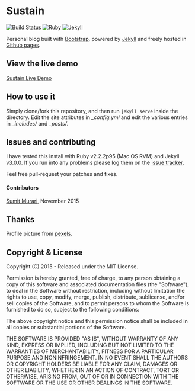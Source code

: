 
# Sustain

[![Build Status](https://secure.travis-ci.org/biomadeira/sustain.png?branch=gh-pages)](http://travis-ci.org/biomadeira/sustain)
[![Ruby](https://img.shields.io/badge/ruby-2.1,_2.2-blue.svg?style=flat)](http://travis-ci.org/biomadeira/sustain)
[![Jekyll](https://img.shields.io/badge/jekyll-2.4.0,_3.0.0-blue.svg?style=flat)](http://travis-ci.org/biomadeira/sustain)

Personal blog built with [Bootstrap](http://getbootstrap.com/), powered by [Jekyll](http://jekyllrb.com/) and freely
hosted in [Github pages](https://pages.github.com/).


## View the live demo

[Sustain Live Demo](https://biomadeira.github.io/sustain)

## How to use it

Simply clone/fork this repository, and then run `jekyll serve` inside the directory.
Edit the site attributes in *_config.yml* and edit the various entries in *_includes/* and *_posts/*.


## Issues and contributing 

I have tested this install with Ruby v2.2.2p95 (Mac OS RVM) and Jekyll v3.0.0. If you run into any problems please log them on the [issue tracker](https://github.com/biomadeira/sustain/issues).

Feel free pull-request your patches and fixes.

#### Contributors

[Sumit Murari](https://github.com/murarisumit), November 2015


## Thanks 

Profile picture from [pexels](https://www.pexels.com/photo/portrait-black-african-ethnicity-person-9494/).


## Copyright & License

Copyright (C) 2015 - Released under the MIT License.

Permission is hereby granted, free of charge, to any person obtaining a copy of this software and associated documentation files (the "Software"), to deal in the Software without restriction, including without limitation the rights to use, copy, modify, merge, publish, distribute, sublicense, and/or sell copies of the Software, and to permit persons to whom the Software is furnished to do so, subject to the following conditions:

The above copyright notice and this permission notice shall be included in all copies or substantial portions of the Software.

THE SOFTWARE IS PROVIDED "AS IS", WITHOUT WARRANTY OF ANY KIND, EXPRESS OR IMPLIED, INCLUDING BUT NOT LIMITED TO THE WARRANTIES OF MERCHANTABILITY, FITNESS FOR A PARTICULAR PURPOSE AND
NONINFRINGEMENT. IN NO EVENT SHALL THE AUTHORS OR COPYRIGHT HOLDERS BE LIABLE FOR ANY CLAIM, DAMAGES OR OTHER LIABILITY, WHETHER IN AN ACTION OF CONTRACT, TORT OR OTHERWISE, ARISING FROM, OUT OF OR IN CONNECTION WITH THE SOFTWARE OR THE USE OR OTHER DEALINGS IN THE SOFTWARE.

